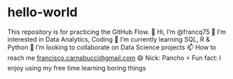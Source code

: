 # hello-world
This repository is for practicing the GitHub Flow.
👋 Hi, I’m @francq75
👀 I’m interested in Data Analytics, Coding
🌱 I’m currently learning SQL, R & Python
💞️ I’m looking to collaborate on Data Science projects
📫 How to reach me francisco.carnabucci@gmail.com
😄 Nick: Pancho
⚡ Fun fact: I enjoy using my free time learning boring things

